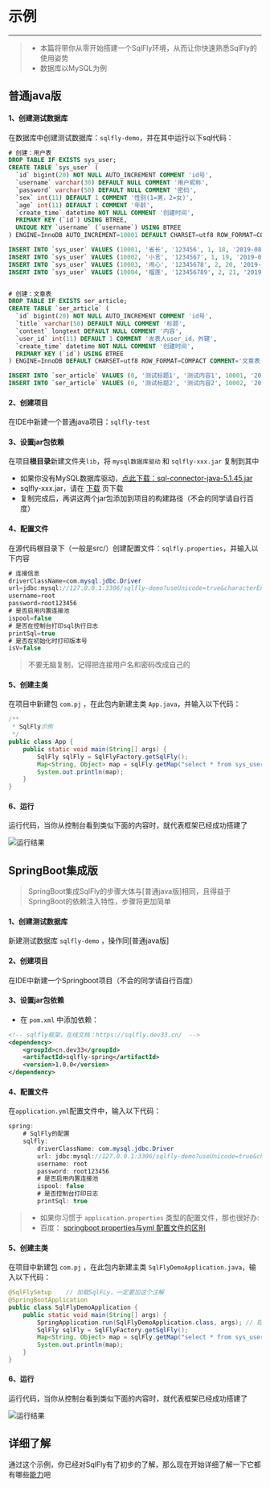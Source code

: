 # 示例

---

> - 本篇将带你从零开始搭建一个SqlFly环境，从而让你快速熟悉SqlFly的使用姿势
> - 数据库以MySQL为例

## 普通java版

#### 1、创建测试数据库
在数据库中创建测试数据库：`sqlfly-demo`，并在其中运行以下sql代码：

``` sql
# 创建：用户表
DROP TABLE IF EXISTS sys_user;
CREATE TABLE `sys_user` (
  `id` bigint(20) NOT NULL AUTO_INCREMENT COMMENT 'id号',
  `username` varchar(30) DEFAULT NULL COMMENT '用户昵称',
  `password` varchar(50) DEFAULT NULL COMMENT '密码',
  `sex` int(11) DEFAULT 1 COMMENT '性别(1=男，2=女)',
  `age` int(11) DEFAULT 1 COMMENT '年龄',
  `create_time` datetime NOT NULL COMMENT '创建时间',
  PRIMARY KEY (`id`) USING BTREE,
  UNIQUE KEY `username` (`username`) USING BTREE 
) ENGINE=InnoDB AUTO_INCREMENT=10001 DEFAULT CHARSET=utf8 ROW_FORMAT=COMPACT COMMENT='用户表';

INSERT INTO `sys_user` VALUES (10001, '省长', '123456', 1, 18, '2019-08-05 17:58:05');
INSERT INTO `sys_user` VALUES (10002, '小言', '1234567', 1, 19, '2019-08-05 18:58:05');
INSERT INTO `sys_user` VALUES (10003, '闹心', '12345678', 2, 20, '2019-08-05 19:58:05');
INSERT INTO `sys_user` VALUES (10004, '榴莲', '123456789', 2, 21, '2019-08-05 20:58:05');


# 创建：文章表
DROP TABLE IF EXISTS ser_article;
CREATE TABLE `ser_article` (
  `id` bigint(20) NOT NULL AUTO_INCREMENT COMMENT 'id号',
  `title` varchar(50) DEFAULT NULL COMMENT '标题',
  `content` longtext DEFAULT NULL COMMENT '内容',
  `user_id` int(11) DEFAULT 1 COMMENT '发表人user_id，外键',
  `create_time` datetime NOT NULL COMMENT '创建时间',
  PRIMARY KEY (`id`) USING BTREE
) ENGINE=InnoDB DEFAULT CHARSET=utf8 ROW_FORMAT=COMPACT COMMENT='文章表';

INSERT INTO `ser_article` VALUES (0, '测试标题1', '测试内容1', 10001, '2019-08-06 20:58:05');
INSERT INTO `ser_article` VALUES (0, '测试标题2', '测试内容2', 10002, '2019-08-06 21:58:05');


```

#### 2、创建项目
在IDE中新建一个普通java项目：`sqlfly-test`

#### 3、设置jar包依赖
在项目**根目录**新建文件夹`lib`，将 `mysql数据库驱动` 和 `sqlfly-xxx.jar` 复制到其中
- 如果你没有MySQL数据库驱动，[点此下载：sql-connector-java-5.1.45.jar](https://color-test.oss-cn-qingdao.aliyuncs.com/sqlfly-doc/mysql-connector-java-5.1.45.jar)
- sqlfly-xxx.jar，请在 [下载](/start/download?id=sqlfly-demo) 页下载
- 复制完成后，再讲这两个jar包添加到项目的构建路径（不会的同学请自行百度）

#### 4、配置文件
在源代码根目录下（一般是src/）创建配置文件：`sqlfly.properties`，并输入以下内容

``` java
# 连接信息
driverClassName=com.mysql.jdbc.Driver
url=jdbc:mysql://127.0.0.1:3306/sqlfly-demo?useUnicode=true&characterEncoding=utf-8
username=root
password=root123456
# 是否启用内置连接池 
ispool=false
# 是否在控制台打印sql执行日志
printSql=true
# 是否在初始化时打印版本号
isV=false
```

> 不要无脑复制，记得把连接用户名和密码改成自己的

#### 5、创建主类
在项目中新建包 `com.pj` ，在此包内新建主类 `App.java`，并输入以下代码：
``` java
/**
 * SqlFly示例 
 */  
public class App {
	public static void main(String[] args) {
		SqlFly sqlFly = SqlFlyFactory.getSqlFly();
		Map<String, Object> map = sqlFly.getMap("select * from sys_user where id = 10001 ");
		System.out.println(map);
	}
}
```

#### 6、运行
运行代码，当你从控制台看到类似下面的内容时，就代表框架已经成功搭建了

![运行结果](https://color-test.oss-cn-qingdao.aliyuncs.com/sqlfly-doc/App-run.jpg)



## SpringBoot集成版

> SpringBoot集成SqlFly的步骤大体与[普通java版]相同，且得益于SpringBoot的依赖注入特性，步骤将更加简单

#### 1、创建测试数据库
新建测试数据库 `sqlfly-demo` ，操作同[普通java版] 

#### 2、创建项目
在IDE中新建一个Springboot项目（不会的同学请自行百度）

#### 3、设置jar包依赖
- 在 `pom.xml` 中添加依赖：

``` xml 
<!-- sqlfly框架，在线文档：https://sqlfly.dev33.cn/  -->
<dependency> 
	<groupId>cn.dev33</groupId>
	<artifactId>sqlfly-spring</artifactId>
	<version>1.0.0</version>
</dependency>
```

#### 4、配置文件
在`application.yml`配置文件中，输入以下代码：

``` java
spring: 
    # SqlFly的配置 
    sqlfly: 
        driverClassName: com.mysql.jdbc.Driver
        url: jdbc:mysql://127.0.0.1:3306/sqlfly-demo?useUnicode=true&characterEncoding=utf-8
        username: root
        password: root123456 
        # 是否启用内置连接池 
        ispool: false
        # 是否控制台打印日志 
        printSql: true 
```

> - 如果你习惯于 `application.properties` 类型的配置文件，那也很好办: 
> - 百度： [springboot properties与yml 配置文件的区别](https://www.baidu.com/s?ie=UTF-8&wd=springboot%20properties%E4%B8%8Eyml%20%E9%85%8D%E7%BD%AE%E6%96%87%E4%BB%B6%E7%9A%84%E5%8C%BA%E5%88%AB)

#### 5、创建主类
在项目中新建包 `com.pj` ，在此包内新建主类 `SqlFlyDemoApplication.java`，输入以下代码：

``` java
@SqlFlySetup	// 加载SqlFLy，一定要加这个注解
@SpringBootApplication
public class SqlFlyDemoApplication {
	public static void main(String[] args) {
		SpringApplication.run(SqlFlyDemoApplication.class, args); // 启动 springboot 
		SqlFly sqlFly = SqlFlyFactory.getSqlFly();
		Map<String, Object> map = sqlFly.getMap("select * from sys_user where id = 10001 ");
		System.out.println(map);
	}
}
```

#### 6、运行
运行代码，当你从控制台看到类似下面的内容时，就代表框架已经成功搭建了

![运行结果](https://color-test.oss-cn-qingdao.aliyuncs.com/sqlfly-doc/App-run.jpg)




## 详细了解
通过这个示例，你已经对SqlFly有了初步的了解，那么现在开始详细了解一下它都有哪些[能力](/use/get-sqlfly)吧







